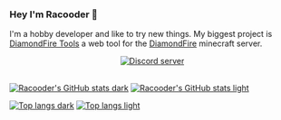 ### Hey I'm Racooder 🦝

I'm a hobby developer and like to try new things.
My biggest project is [DiamondFire Tools](https://github.com/Racooder/DiamondFire-Tools) a web tool for the [DiamondFire](https://mcdiamondfire.com) minecraft server.

<div align="center">
    <a href="https://discord.gg/9Y8BE2A6cj">
        <img src="https://img.shields.io/discord/651800564966883328?color=blue&label=Racoonia&logo=discord&logoColor=white" alt="Discord server"/>
    </a>
</div>

<br>

[![Racooder's GitHub stats dark](https://github-readme-stats.vercel.app/api?username=racooder&show_icons=true&theme=dracula)](https://github.com/racooder#gh-dark-mode-only)
[![Racooder's GitHub stats light](https://github-readme-stats.vercel.app/api?username=racooder&show_icons=true&theme=buefy)](https://github.com/racooder#gh-light-mode-only)

[![Top langs dark](https://github-readme-stats.vercel.app/api/top-langs/?username=racooder&layout=compact&theme=dracula)](https://github.com/racooder#gh-dark-mode-only)
[![Top langs light](https://github-readme-stats.vercel.app/api/top-langs/?username=racooder&layout=compact&theme=buefy)](https://github.com/racooder#gh-light-mode-only)
